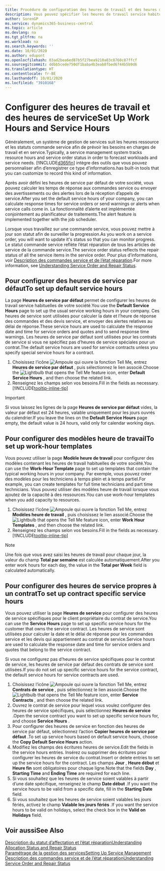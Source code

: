 ```yaml
---
title: Procédure de configuration des heures de travail et des heures de service | Microsoft Docs
description: Vous pouvez spécifier les heures de travail service habituelles de votre société. Ces heures de service sont utilisées pour calculer la date et l’heure de réponse des commandes et des devis service, et envoyer des alertes relatives au délai de réponse.
author: SorenGP
ms.service: dynamics365-business-central
ms.topic: article
ms.devlang: na
ms.tgt_pltfrm: na
ms.workload: na
ms.search.keywords: ''
ms.date: 10/01/2020
ms.author: edupont
ms.openlocfilehash: 03ad2bea6ed87b5f27bea9210a03c8760c87ffcf
ms.sourcegitcommit: ddbb5cede750df1baba4b3eab8fbed6744b5b9d6
ms.translationtype: HT
ms.contentlocale: fr-BE
ms.lasthandoff: 10/01/2020
ms.locfileid: "3910168"
---
```

# <a name="set-up-work-hours-and-service-hours"></a><span data-ttu-id="ff5e1-104">Configurer des heures de travail et des heures de service</span><span class="sxs-lookup"><span data-stu-id="ff5e1-104">Set Up Work Hours and Service Hours</span></span>
<span data-ttu-id="ff5e1-105">Généralement, un système de gestion de services suit les heures ressource et les statuts commande service afin de prévoir les besoins en charges de travail et en service.</span><span class="sxs-lookup"><span data-stu-id="ff5e1-105">Typically, a service management system tracks resource hours and service order status in order to forecast workloads and service needs.</span></span> [!INCLUDE[d365fin](includes/d365fin_md.md)] <span data-ttu-id="ff5e1-106">intègre des outils que vous pouvez personnaliser afin d’enregistrer ce type d’informations.</span><span class="sxs-lookup"><span data-stu-id="ff5e1-106">has built-in tools that you can customize to record this kind of information.</span></span>  
  
<span data-ttu-id="ff5e1-107">Après avoir défini les heures de service par défaut de votre société, vous pouvez calculer les temps de réponse aux commandes service ou envoyer des avertissements ou des alertes lors de la réception d’appels de service.</span><span class="sxs-lookup"><span data-stu-id="ff5e1-107">After you set the default service hours of your company, you can calculate response times for service orders or send warnings or alerts when service calls come in.</span></span> <span data-ttu-id="ff5e1-108">La fonctionnalité d’alerte est implémentée conjointement au planificateur de traitements.</span><span class="sxs-lookup"><span data-stu-id="ff5e1-108">The alert feature is implemented together with the job scheduler.</span></span>   
  
<span data-ttu-id="ff5e1-109">Lorsque vous travaillez sur une commande service, vous pouvez mettre à jour son statut afin de surveiller la progression.</span><span class="sxs-lookup"><span data-stu-id="ff5e1-109">As you work on a service order, you will want to update it's status so that you can monitor progress.</span></span> <span data-ttu-id="ff5e1-110">Le statut commande service reflète l’état réparation de tous les articles de service de la commande service.</span><span class="sxs-lookup"><span data-stu-id="ff5e1-110">The service order status reflects the repair status of all the service items in the service order.</span></span> <span data-ttu-id="ff5e1-111">Pour plus d’informations, voir [Description des commandes service et de l’état réparation](service-order-repair-status.md).</span><span class="sxs-lookup"><span data-stu-id="ff5e1-111">For more information, see [Understanding Service Order and Repair Status](service-order-repair-status.md).</span></span> 

## <a name="to-set-up-default-service-hours"></a><span data-ttu-id="ff5e1-112">Pour configurer des heures de service par défaut</span><span class="sxs-lookup"><span data-stu-id="ff5e1-112">To set up default service hours</span></span>  
<span data-ttu-id="ff5e1-113">La page **Heures de service par défaut** permet de configurer les heures de travail service habituelles de votre société.</span><span class="sxs-lookup"><span data-stu-id="ff5e1-113">You use the **Default Service Hours** page to set up the usual service working hours in your company.</span></span> <span data-ttu-id="ff5e1-114">Ces heures de service sont utilisées pour calculer la date et l’heure de réponse des commandes et des devis service, et envoyer des alertes relatives au délai de réponse.</span><span class="sxs-lookup"><span data-stu-id="ff5e1-114">These service hours are used to calculate the response date and time for service orders and quotes and to send response time warnings.</span></span> <span data-ttu-id="ff5e1-115">Les heures de service par défaut sont utilisées pour les contrats de service si vous ne spécifiez pas d’heures de service spéciales pour un contrat.</span><span class="sxs-lookup"><span data-stu-id="ff5e1-115">The default service hours are used for service contracts unless you specify special service hours for a contract.</span></span>  
  
1. <span data-ttu-id="ff5e1-116">Choisissez l’icône ![Ampoule qui ouvre la fonction Tell Me](media/ui-search/search_small.png "Dites-moi ce que vous voulez faire"), entrez **Heures de service par défaut** , puis sélectionnez le lien associé.</span><span class="sxs-lookup"><span data-stu-id="ff5e1-116">Choose the ![Lightbulb that opens the Tell Me feature](media/ui-search/search_small.png "Tell me what you want to do") icon, enter **Default Service Hours** , and then choose the related link.</span></span>  
2. <span data-ttu-id="ff5e1-117">Renseignez les champs selon vos besoins.</span><span class="sxs-lookup"><span data-stu-id="ff5e1-117">Fill in the fields as necessary.</span></span> [!INCLUDE[tooltip-inline-tip](includes/tooltip-inline-tip_md.md)]  
  
> [!IMPORTANT]  
>  <span data-ttu-id="ff5e1-118">Si vous laissez les lignes de la page **Heures de service par défaut** vides, la valeur par défaut est 24 heures, valable uniquement pour les jours ouvrés du calendrier.</span><span class="sxs-lookup"><span data-stu-id="ff5e1-118">If you leave the lines on the **Default Service Hours** page empty, the default value is 24 hours, valid only for calendar working days.</span></span>  
  
## <a name="to-set-up-work-hour-templates"></a><span data-ttu-id="ff5e1-119">Pour configurer des modèles heure de travail</span><span class="sxs-lookup"><span data-stu-id="ff5e1-119">To set up work-hour templates</span></span>
<span data-ttu-id="ff5e1-120">Vous pouvez utiliser la page **Modèle heure de travail** pour configurer des modèles contenant les heures de travail habituelles de votre société.</span><span class="sxs-lookup"><span data-stu-id="ff5e1-120">You can use the **Work-Hour Template** page to set up templates that contain the typical working hours in your company.</span></span> <span data-ttu-id="ff5e1-121">Par exemple, vous pouvez créer des modèles pour les techniciens à temps plein et à temps partiel.</span><span class="sxs-lookup"><span data-stu-id="ff5e1-121">For example, you can create templates for full time technicians and part time technicians.</span></span> <span data-ttu-id="ff5e1-122">Vous pouvez utiliser des modèles heure de travail lorsque vous ajoutez de la capacité à des ressources.</span><span class="sxs-lookup"><span data-stu-id="ff5e1-122">You can use work-hour templates when you add capacity to resources.</span></span>  
  
1. <span data-ttu-id="ff5e1-123">Choisissez l’icône ![Ampoule qui ouvre la fonction Tell Me](media/ui-search/search_small.png "Dites-moi ce que vous voulez faire"), entrez **Modèles heure de travail** , puis choisissez le lien associé.</span><span class="sxs-lookup"><span data-stu-id="ff5e1-123">Choose the ![Lightbulb that opens the Tell Me feature](media/ui-search/search_small.png "Tell me what you want to do") icon, enter **Work Hour Templates** , and then choose the related link.</span></span>  
2. <span data-ttu-id="ff5e1-124">Renseignez les champs selon vos besoins.</span><span class="sxs-lookup"><span data-stu-id="ff5e1-124">Fill in the fields as necessary.</span></span> [!INCLUDE[tooltip-inline-tip](includes/tooltip-inline-tip_md.md)]  
  
> [!Note]
> <span data-ttu-id="ff5e1-125">Une fois que vous avez saisi les heures de travail pour chaque jour, la valeur du champ **Total par semaine** est calculée automatiquement.</span><span class="sxs-lookup"><span data-stu-id="ff5e1-125">After you enter work hours for each day, the value in the **Total per Week** field is calculated automatically.</span></span>  

## <a name="to-set-up-contract-specific-service-hours"></a><span data-ttu-id="ff5e1-126">Pour configurer des heures de service propres à un contrat</span><span class="sxs-lookup"><span data-stu-id="ff5e1-126">To set up contract specific service hours</span></span>  
<span data-ttu-id="ff5e1-127">Vous pouvez utiliser la page **Heures de service** pour configurer des heures de service spécifiques pour le client propriétaire du contrat de service.</span><span class="sxs-lookup"><span data-stu-id="ff5e1-127">You can use the **Service Hours** page to set up specific service hours for the customer that owns the service contract.</span></span> <span data-ttu-id="ff5e1-128">Les heures de service sont utilisées pour calculer la date et le délai de réponse pour les commandes service et les devis qui appartiennent au contrat de service.</span><span class="sxs-lookup"><span data-stu-id="ff5e1-128">Service hours are used to calculate the response date and time for service orders and quotes that belong to the service contract.</span></span>  
  
<span data-ttu-id="ff5e1-129">Si vous ne configurez pas d’heures de service spécifiques pour le contrat de service, les heures de service par défaut des contrats de service sont utilisées.</span><span class="sxs-lookup"><span data-stu-id="ff5e1-129">If you do not set up specific service hours for the service contract, the default service hours for service contracts are used.</span></span>  
  
1. <span data-ttu-id="ff5e1-130">Choisissez l’icône ![Ampoule qui ouvre la fonction Tell Me](media/ui-search/search_small.png "Dites-moi ce que vous voulez faire"), entrez **Contrats de service** , puis sélectionnez le lien associé.</span><span class="sxs-lookup"><span data-stu-id="ff5e1-130">Choose the ![Lightbulb that opens the Tell Me feature](media/ui-search/search_small.png "Tell me what you want to do") icon, enter **Service Contracts** , and then choose the related link.</span></span>  
2. <span data-ttu-id="ff5e1-131">Ouvrez le contrat de service pour lequel vous voulez configurer des heures de service spécifiques, puis sélectionnez **Heures de service** .</span><span class="sxs-lookup"><span data-stu-id="ff5e1-131">Open the service contract you want to set up specific service hours for, and choose **Service Hours** .</span></span>  
4. <span data-ttu-id="ff5e1-132">Pour configurer des heures de service en fonction des heures de service par défaut, sélectionnez l’action **Copier heures de service par défaut** .</span><span class="sxs-lookup"><span data-stu-id="ff5e1-132">To set up service hours based on default service hours, choose the **Copy Default Service Hours** action.</span></span>  
5. <span data-ttu-id="ff5e1-133">Modifiez les champs des écritures heures de service.</span><span class="sxs-lookup"><span data-stu-id="ff5e1-133">Edit the fields in the service hours entries.</span></span> <span data-ttu-id="ff5e1-134">Insérez ou supprimer des écritures pour configurer les heures de service du contrat.</span><span class="sxs-lookup"><span data-stu-id="ff5e1-134">Insert or delete entries to set up the service hours for the contract.</span></span> <span data-ttu-id="ff5e1-135">Les champs **Jour** , **Heure début** et **Heure fin** sont obligatoires pour chaque ligne.</span><span class="sxs-lookup"><span data-stu-id="ff5e1-135">Note that the fields **Day** , **Starting Time** and **Ending Time** are required for each line.</span></span>  
6. <span data-ttu-id="ff5e1-136">Si vous souhaitez que les heures de service soient valables à partir d’une date spécifique, renseignez le champ **Date début** .</span><span class="sxs-lookup"><span data-stu-id="ff5e1-136">If you want the service hours to be valid from a specific date, fill in the **Starting Date** field.</span></span>  
7. <span data-ttu-id="ff5e1-137">Si vous souhaitez que les heures de service soient valables les jours fériés, activez le champ **Valable les jours fériés** .</span><span class="sxs-lookup"><span data-stu-id="ff5e1-137">If you want the service hours to be valid on holidays, select the check box in the **Valid on Holidays** field.</span></span>  

## <a name="see-also"></a><span data-ttu-id="ff5e1-138">Voir aussi</span><span class="sxs-lookup"><span data-stu-id="ff5e1-138">See Also</span></span>  
[<span data-ttu-id="ff5e1-139">Description du statut d’affectation et l’état réparation</span><span class="sxs-lookup"><span data-stu-id="ff5e1-139">Understanding Allocation Status and Repair Status</span></span>](service-allocation-status-and-repair-status.md)  
[<span data-ttu-id="ff5e1-140">Paramétrage de la gestion des services</span><span class="sxs-lookup"><span data-stu-id="ff5e1-140">Setting Up Service Management</span></span>](service-setup-service.md)  
[<span data-ttu-id="ff5e1-141">Description des commandes service et de l’état réparation</span><span class="sxs-lookup"><span data-stu-id="ff5e1-141">Understanding Service Order and Repair Status</span></span>](service-order-repair-status.md)  
